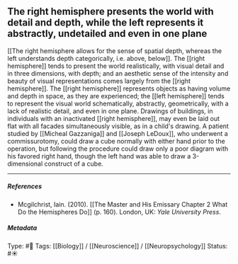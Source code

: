 ## The right hemisphere presents the world with detail and depth, while the left represents it abstractly, undetailed and even in one plane # 

[[The right hemisphere allows for the sense of spatial depth, whereas the left understands depth categorically, i.e. above, below]]. The [[right hemisphere]] tends to present the world realistically, with visual detail and in three dimensions, with depth; and an aesthetic sense of the intensity and beauty of visual representations comes largely from the [[right hemisphere]]. The [[right hemisphere]] represents objects as having volume and depth in space, as they are experienced; the [[left hemisphere]] tends to represent the visual world schematically, abstractly, geometrically, with a lack of realistic detail, and even in one plane. Drawings of buildings, in individuals with an inactivated [[right hemisphere]], may even be laid out flat with all facades simultaneously visible, as in a child's drawing. A patient studied by [[Micheal Gazzaniga]] and [[Joseph LeDoux]], who underwent a commissurotomy, could draw a cube normally with either hand prior to the operation, but following the procedure could draw only a poor diagram with his favored right hand, though the left hand was able to draw a 3-dimensional construct of a cube.

___

##### References

- Mcgilchrist, Iain. (2010). [[The Master and His Emissary Chapter 2 What Do the Hemispheres Do]] (p. 160). London, UK: _Yale University Press_.

##### Metadata

Type: #🔴
Tags: [[Biology]] / [[Neuroscience]] / [[Neuropsychology]]
Status: #☀️ 